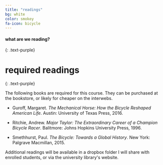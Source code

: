 ```yaml
---
title: "readings"
bg: white
color: smokey 
fa-icon: bicycle
---
```


#### what are we reading? 
{: .text-purple}

# required readings
{: .text-purple}

The following books are required for this course. They can be purchased at the
bookstore, or likely for cheaper on the interwebs. 

* Guroff, Margaret. *The Mechanical Horse: How the Bicycle Reshaped American
  Life*. Austin: University of Texas Press, 2016.

* Ritchie, Andrew. *Major Taylor: The Extraordinary Career of a Champion
  Bicycle Racer*. Balitmore: Johns Hopkins University Press, 1996.

* Smethhurst, Paul. *The Bicycle: Towards a Global History*. New York: Palgrave
  Macmillan, 2015.

Additional readings will be available in a dropbox folder I will share with
enrolled students, or via the university library's website.



